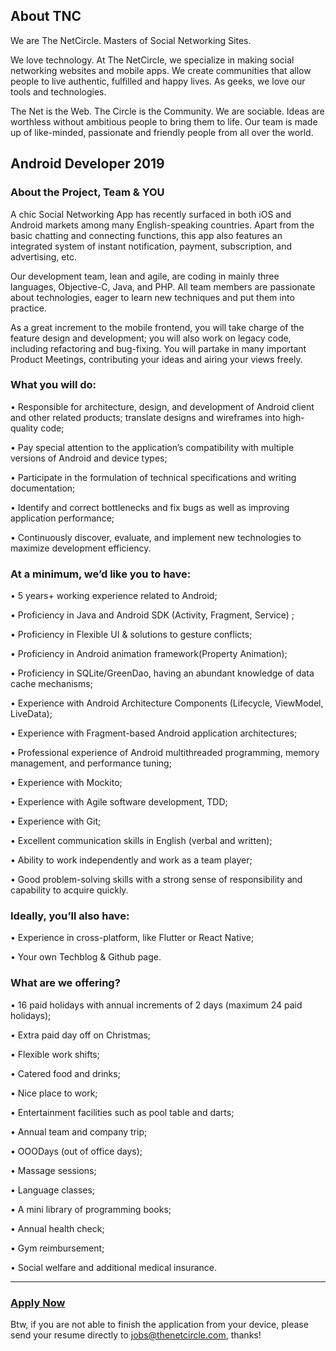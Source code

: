 ## About TNC

We are The NetCircle. Masters of Social Networking Sites.

We love technology. At The NetCircle, we specialize in making social networking websites and mobile apps. We create communities that allow people to live authentic, fulfilled and happy lives. As geeks, we love our tools and technologies.

The Net is the Web. The Circle is the Community.
We are sociable. Ideas are worthless without ambitious people to bring them to life. Our team is made up of like-minded, passionate and friendly people from all over the world. 


## Android Developer 2019



### About the Project, Team & YOU 

A chic Social Networking App has recently surfaced in both iOS and Android markets among many English-speaking countries. Apart from the basic chatting and connecting functions, this app also features an integrated system of instant notification, payment, subscription, and advertising, etc. 

Our development team, lean and agile, are coding in mainly three languages, Objective-C, Java, and PHP. All team members are passionate about technologies, eager to learn new techniques and put them into practice. 

As a great increment to the mobile frontend, you will take charge of the feature design and development; you will also work on legacy code, including refactoring and bug-fixing. You will partake in many important Product Meetings, contributing your ideas and airing your views freely. 



### What you will do: 

• Responsible for architecture, design, and development of Android client and other related products; translate designs and wireframes into high-quality code; 

• Pay special attention to the application’s compatibility with multiple versions of Android and device types; 

• Participate in the formulation of technical specifications and writing documentation; 

• Identify and correct bottlenecks and fix bugs as well as improving application performance; 

• Continuously discover, evaluate, and implement new technologies to maximize development efficiency. 



### At a minimum, we’d like you to have: 

• 5 years+ working experience related to Android; 

• Proficiency in Java and Android SDK (Activity, Fragment, Service) ; 

• Proficiency in Flexible UI & solutions to gesture conflicts; 

• Proficiency in Android animation framework(Property Animation); 

• Proficiency in SQLite/GreenDao, having an abundant knowledge of data cache mechanisms; 

• Experience with Android Architecture Components (Lifecycle, ViewModel, LiveData); 

• Experience with Fragment-based Android application architectures; 

• Professional experience of Android multithreaded programming, memory management, and performance tuning; 

• Experience with Mockito; 

• Experience with Agile software development, TDD; 

• Experience with Git; 

• Excellent communication skills in English (verbal and written); 

• Ability to work independently and work as a team player; 

• Good problem-solving skills with a strong sense of responsibility and capability to acquire quickly. 



### Ideally, you’ll also have: 

• Experience in cross-platform, like Flutter or React Native; 

• Your own Techblog & Github page. 



### What are we offering? 

• 16 paid holidays with annual increments of 2 days (maximum 24 paid holidays); 

• Extra paid day off on Christmas; 

• Flexible work shifts; 

• Catered food and drinks; 

• Nice place to work; 

• Entertainment facilities such as pool table and darts; 

• Annual team and company trip; 

• OOODays (out of office days); 

• Massage sessions; 

• Language classes; 

• A mini library of programming books; 

• Annual health check; 

• Gym reimbursement; 

• Social welfare and additional medical insurance. 

------

### [**Apply Now**](<https://thenetcircle.com/jobs/android-developer/>)

Btw, if you are not able to finish the application from your device, please send your resume directly to jobs@thenetcircle.com, thanks!  

